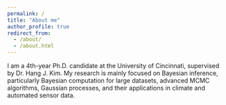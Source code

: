 ```yaml
---
permalink: /
title: "About me"
author_profile: true
redirect_from: 
  - /about/
  - /about.html
---
```

I am a 4th-year Ph.D. candidate at the University of Cincinnati, supervised by Dr. Hang J. Kim. My research is mainly focused on Bayesian inference, particularly Bayesian computation for large datasets, advanced MCMC algorithms, Gaussian processes, and their applications in climate and automated sensor data.